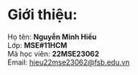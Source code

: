 

# Giới thiệu:
Họ tên: **Nguyễn Minh Hiếu**<br />
Lớp: **MSE#11HCM** <br />
Mã học viên: **22MSE23062**<br />
Email: hieu22mse23062@fsb.edu.vn



